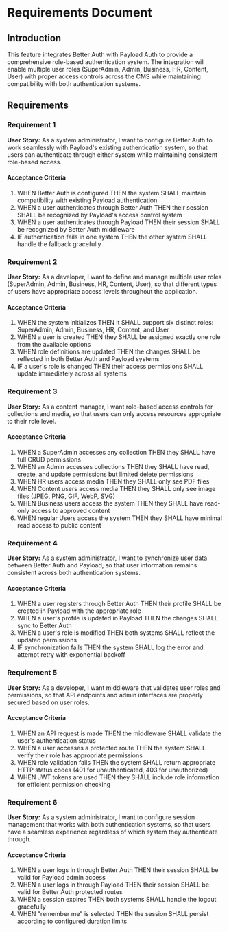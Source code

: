 # Requirements Document

## Introduction

This feature integrates Better Auth with Payload Auth to provide a comprehensive role-based authentication system. The integration will enable multiple user roles (SuperAdmin, Admin, Business, HR, Content, User) with proper access controls across the CMS while maintaining compatibility with both authentication systems.

## Requirements

### Requirement 1

**User Story:** As a system administrator, I want to configure Better Auth to work seamlessly with Payload's existing authentication system, so that users can authenticate through either system while maintaining consistent role-based access.

#### Acceptance Criteria

1. WHEN Better Auth is configured THEN the system SHALL maintain compatibility with existing Payload authentication
2. WHEN a user authenticates through Better Auth THEN their session SHALL be recognized by Payload's access control system
3. WHEN a user authenticates through Payload THEN their session SHALL be recognized by Better Auth middleware
4. IF authentication fails in one system THEN the other system SHALL handle the fallback gracefully

### Requirement 2

**User Story:** As a developer, I want to define and manage multiple user roles (SuperAdmin, Admin, Business, HR, Content, User), so that different types of users have appropriate access levels throughout the application.

#### Acceptance Criteria

1. WHEN the system initializes THEN it SHALL support six distinct roles: SuperAdmin, Admin, Business, HR, Content, and User
2. WHEN a user is created THEN they SHALL be assigned exactly one role from the available options
3. WHEN role definitions are updated THEN the changes SHALL be reflected in both Better Auth and Payload systems
4. IF a user's role is changed THEN their access permissions SHALL update immediately across all systems

### Requirement 3

**User Story:** As a content manager, I want role-based access controls for collections and media, so that users can only access resources appropriate to their role level.

#### Acceptance Criteria

1. WHEN a SuperAdmin accesses any collection THEN they SHALL have full CRUD permissions
2. WHEN an Admin accesses collections THEN they SHALL have read, create, and update permissions but limited delete permissions
3. WHEN HR users access media THEN they SHALL only see PDF files
4. WHEN Content users access media THEN they SHALL only see image files (JPEG, PNG, GIF, WebP, SVG)
5. WHEN Business users access the system THEN they SHALL have read-only access to approved content
6. WHEN regular Users access the system THEN they SHALL have minimal read access to public content

### Requirement 4

**User Story:** As a system administrator, I want to synchronize user data between Better Auth and Payload, so that user information remains consistent across both authentication systems.

#### Acceptance Criteria

1. WHEN a user registers through Better Auth THEN their profile SHALL be created in Payload with the appropriate role
2. WHEN a user's profile is updated in Payload THEN the changes SHALL sync to Better Auth
3. WHEN a user's role is modified THEN both systems SHALL reflect the updated permissions
4. IF synchronization fails THEN the system SHALL log the error and attempt retry with exponential backoff

### Requirement 5

**User Story:** As a developer, I want middleware that validates user roles and permissions, so that API endpoints and admin interfaces are properly secured based on user roles.

#### Acceptance Criteria

1. WHEN an API request is made THEN the middleware SHALL validate the user's authentication status
2. WHEN a user accesses a protected route THEN the system SHALL verify their role has appropriate permissions
3. WHEN role validation fails THEN the system SHALL return appropriate HTTP status codes (401 for unauthenticated, 403 for unauthorized)
4. WHEN JWT tokens are used THEN they SHALL include role information for efficient permission checking

### Requirement 6

**User Story:** As a system administrator, I want to configure session management that works with both authentication systems, so that users have a seamless experience regardless of which system they authenticate through.

#### Acceptance Criteria

1. WHEN a user logs in through Better Auth THEN their session SHALL be valid for Payload admin access
2. WHEN a user logs in through Payload THEN their session SHALL be valid for Better Auth protected routes
3. WHEN a session expires THEN both systems SHALL handle the logout gracefully
4. WHEN "remember me" is selected THEN the session SHALL persist according to configured duration limits